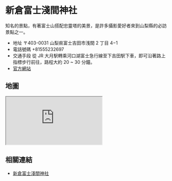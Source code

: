 # 新倉富士淺間神社

知名的景點，有著富士山搭配忠靈塔的美景，是許多攝影愛好者來到山梨縣的必訪景點之一。

- 地址 〒403-0031 山梨県富士吉田市浅間 2 丁目 4−1
- 電話號碼 +81555232697
- 交通手段 從 JR 大月駅轉乘河口湖富士急行線至下吉田駅下車，即可沿著路上指標步行前往，路程大約 20 ~ 30 分鐘。
- [官方網站](https://www.arakurafujisengen.com/)

## 地圖

<iframe src="https://www.google.com/maps/embed?pb=!1m18!1m12!1m3!1d3248.159170622996!2d138.79758717560497!3d35.5003422398899!2m3!1f0!2f0!3f0!3m2!1i1024!2i768!4f13.1!3m3!1m2!1s0x6019674cda070c6b%3A0xdc6154ac26eed07d!2sArakura%20Fuji%20Sengen%20Shrine!5e0!3m2!1sen!2stw!4v1690639355897!5m2!1sen!2stw" loading="lazy" referrerpolicy="no-referrer-when-downgrade"></iframe>

## 相關連結

- [新倉富士淺間神社](https://www.arakurafujisengen.com/)

